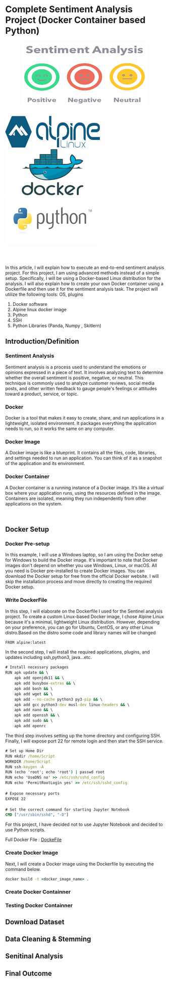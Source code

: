 # Complete Sentiment Analysis Project (Docker Container based Python)
<p align="center">
<picture>
  <img alt="sentiment" src="https://github.com/kavindatk/sentiment_analysis_docker_based/blob/main/images/sentiment.png" width="400" height="200">
</picture>
</p>
<br />

<picture>
  <img alt="alpine linux" src="https://github.com/kavindatk/sentiment_analysis_docker_based/blob/main/images/alpine.png" width="300" height="100">
</picture>

<picture>
  <img alt="docker" src="https://github.com/kavindatk/sentiment_analysis_docker_based/blob/main/images/docker.png" width="300" height="150">
</picture>

<picture>
  <img alt="pythonlogo" src="https://github.com/kavindatk/sentiment_analysis_docker_based/blob/main/images/python.png" width="300" height="150">
</picture>

<br/><br/>

In this article, I will explain how to execute an end-to-end sentiment analysis project. For this project, I am using advanced methods instead of a simple setup. Specifically, I will be using a Docker-based Linux distribution for the analysis. I will also explain how to create your own Docker container using a Dockerfile and then use it for the sentiment analysis task. The project will utilize the following tools: OS, plugins
  1. Docker software
  2. Alpine linux docker image
  3. Python
  4. SSH
  5. Python Libraries (Panda, Numpy , Skitlern)

## Introduction/Definition 

### Sentiment Analysis 

Sentiment analysis is a process used to understand the emotions or opinions expressed in a piece of text. It involves analyzing text to determine whether the overall sentiment is positive, negative, or neutral. This technique is commonly used to analyze customer reviews, social media posts, and other written feedback to gauge people's feelings or attitudes toward a product, service, or topic.

### Docker

Docker is a tool that makes it easy to create, share, and run applications in a lightweight, isolated environment. It packages everything the application needs to run, so it works the same on any computer.

### Docker Image

A Docker image is like a blueprint. It contains all the files, code, libraries, and settings needed to run an application. You can think of it as a snapshot of the application and its environment.

### Docker Container

A Docker container is a running instance of a Docker image. It’s like a virtual box where your application runs, using the resources defined in the image. Containers are isolated, meaning they run independently from other applications on the system.

<br/>

## Docker Setup

### Docker Pre-setup

In this example, I will use a Windows laptop, so I am using the Docker setup for Windows to build the Docker image. It's important to note that Docker images don't depend on whether you use Windows, Linux, or macOS. All you need is Docker pre-installed to create Docker images. You can download the Docker setup for free from the official Docker website. I will skip the installation process and move directly to creating the required Docker setup.


### Write DockerFile

In this step, I will elaborate on the Dockerfile I used for the Sentinel analysis project. To create a custom Linux-based Docker image, I chose Alpine Linux because it's a minimal, lightweight Linux distribution. However, depending on your preference, you can go for Ubuntu, CentOS, or any other Linux distro.Based on the distro some code and library names will be changed

```cmd
FROM alpine:latest
```

In the second step, I will install the required applications, plugins, and updates including ssh,python3, java...etc. 

```cmd
# Install necessary packages
RUN apk update && \
    apk add openjdk11 && \
    apk add busybox-extras && \
    apk add bash && \
    apk add wget && \
    apk add --no-cache python3 py3-pip && \
    apk add gcc python3-dev musl-dev linux-headers && \
    apk add nano && \
	apk add openssh && \
	apk add sudo && \
	apk add openrc
```

The third step involves setting up the home directory and configuring SSH. Finally, I will expose port 22 for remote login and then start the SSH service.

```cmd
# Set up Home Dir
RUN mkdir /home/Script
WORKDIR /home/Script
RUN ssh-keygen -A
RUN (echo 'root'; echo 'root') | passwd root
RUN echo 'UseDNS no' >> /etc/ssh/sshd_config
RUN echo 'PermitRootLogin yes' >> /etc/ssh/sshd_config

# Expose necessary ports
EXPOSE 22

# Set the correct command for starting Jupyter Notebook
CMD ["/usr/sbin/sshd", "-D"]

```

For this project, I have decided not to use Jupyter Notebook and decided to use Python scripts.

Full Docker File : [DockeFile](https://github.com/kavindatk/sentiment_analysis_docker_based/blob/main/Docker/Dockerfile)


### Create Docker Image

Next, I will create a Docker image using the Dockerfile by executing the command below.

```cmd
docker build -t <docker_image_name> . 
```

### Create Docker Containner

### Testing Docker Containner 


## Download Dataset



## Data Cleaning & Stemming



## Senitinal Analysis



## Final Outcome 


